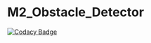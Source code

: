 # M2_Obstacle_Detector

[![Codacy Badge](https://api.codacy.com/project/badge/Grade/6d97f142b6224017b78cb8b37ecc3043)](https://app.codacy.com/gh/Darshitha-S20/M2_Obstacle_Detector?utm_source=github.com&utm_medium=referral&utm_content=Darshitha-S20/M2_Obstacle_Detector&utm_campaign=Badge_Grade_Settings)